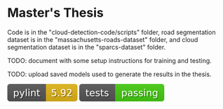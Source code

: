 # Master's Thesis
Code is in the "cloud-detection-code/scripts" folder, road segmentation dataset is in the "massachusetts-roads-dataset" folder, and cloud segmentation dataset is in the "sparcs-dataset" folder.

TODO: document with some setup instructions for training and testing.

TODO: upload saved models used to generate the results in the thesis.

![linter status](https://github.com/alexmeredith8299/masters-thesis/blob/main/badges/pylint.svg)
![test status](https://github.com/alexmeredith8299/masters-thesis/blob/main/badges/pytest.svg)
